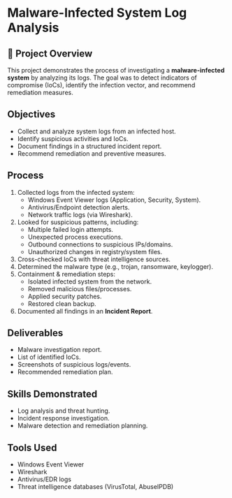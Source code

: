 # Malware-Infected System Log Analysis

## 🔹 Project Overview
This project demonstrates the process of investigating a **malware-infected system** by analyzing its logs. The goal was to detect indicators of compromise (IoCs), identify the infection vector, and recommend remediation measures.

## Objectives
- Collect and analyze system logs from an infected host.  
- Identify suspicious activities and IoCs.  
- Document findings in a structured incident report.  
- Recommend remediation and preventive measures.  

## Process
1. Collected logs from the infected system:  
   - Windows Event Viewer logs (Application, Security, System).  
   - Antivirus/Endpoint detection alerts.  
   - Network traffic logs (via Wireshark).  
2. Looked for suspicious patterns, including:  
   - Multiple failed login attempts.  
   - Unexpected process executions.  
   - Outbound connections to suspicious IPs/domains.  
   - Unauthorized changes in registry/system files.  
3. Cross-checked IoCs with threat intelligence sources.  
4. Determined the malware type (e.g., trojan, ransomware, keylogger).  
5. Containment & remediation steps:  
   - Isolated infected system from the network.  
   - Removed malicious files/processes.  
   - Applied security patches.  
   - Restored clean backup.  
6. Documented all findings in an **Incident Report**.  

## Deliverables
- Malware investigation report.  
- List of identified IoCs.  
- Screenshots of suspicious logs/events.  
- Recommended remediation plan.  

## Skills Demonstrated
- Log analysis and threat hunting.  
- Incident response investigation.  
- Malware detection and remediation planning.  

## Tools Used
- Windows Event Viewer  
- Wireshark  
- Antivirus/EDR logs  
- Threat intelligence databases (VirusTotal, AbuseIPDB)  
